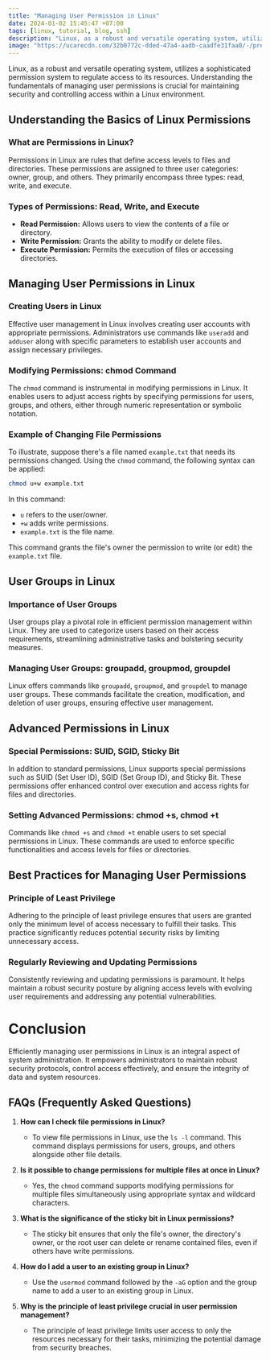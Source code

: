 ```yaml
---
title: "Managing User Permission in Linux"
date: 2024-01-02 15:45:47 +07:00
tags: [linux, tutorial, blog, ssh]
description: "Linux, as a robust and versatile operating system, utilizes a sophisticated permission system to regulate access to its resources. Understanding the fundamentals of managing user permissions is crucial for maintaining security and controlling access within a Linux environment."
image: "https://ucarecdn.com/32b0772c-dded-47a4-aadb-caadfe31faa0/-/preview/500x500/-/quality/smart_retina/-/format/auto/"
---
```


Linux, as a robust and versatile operating system, utilizes a sophisticated permission system to regulate access to its resources. Understanding the fundamentals of managing user permissions is crucial for maintaining security and controlling access within a Linux environment.

## Understanding the Basics of Linux Permissions

### What are Permissions in Linux?

Permissions in Linux are rules that define access levels to files and directories. These permissions are assigned to three user categories: owner, group, and others. They primarily encompass three types: read, write, and execute.

### Types of Permissions: Read, Write, and Execute

- **Read Permission:** Allows users to view the contents of a file or directory.
- **Write Permission:** Grants the ability to modify or delete files.
- **Execute Permission:** Permits the execution of files or accessing directories.

## Managing User Permissions in Linux

### Creating Users in Linux

Effective user management in Linux involves creating user accounts with appropriate permissions. Administrators use commands like `useradd` and `adduser` along with specific parameters to establish user accounts and assign necessary privileges.

### Modifying Permissions: chmod Command

The `chmod` command is instrumental in modifying permissions in Linux. It enables users to adjust access rights by specifying permissions for users, groups, and others, either through numeric representation or symbolic notation.

### Example of Changing File Permissions

To illustrate, suppose there's a file named `example.txt` that needs its permissions changed. Using the `chmod` command, the following syntax can be applied:

```bash
chmod u+w example.txt
```

In this command:

- `u` refers to the user/owner.
- `+w` adds write permissions.
- `example.txt` is the file name.

This command grants the file's owner the permission to write (or edit) the `example.txt` file.

## User Groups in Linux

### Importance of User Groups

User groups play a pivotal role in efficient permission management within Linux. They are used to categorize users based on their access requirements, streamlining administrative tasks and bolstering security measures.

### Managing User Groups: groupadd, groupmod, groupdel

Linux offers commands like `groupadd`, `groupmod`, and `groupdel` to manage user groups. These commands facilitate the creation, modification, and deletion of user groups, ensuring effective user management.

## Advanced Permissions in Linux

### Special Permissions: SUID, SGID, Sticky Bit

In addition to standard permissions, Linux supports special permissions such as SUID (Set User ID), SGID (Set Group ID), and Sticky Bit. These permissions offer enhanced control over execution and access rights for files and directories.

### Setting Advanced Permissions: chmod +s, chmod +t

Commands like `chmod +s` and `chmod +t` enable users to set special permissions in Linux. These commands are used to enforce specific functionalities and access levels for files or directories.

## Best Practices for Managing User Permissions

### Principle of Least Privilege

Adhering to the principle of least privilege ensures that users are granted only the minimum level of access necessary to fulfill their tasks. This practice significantly reduces potential security risks by limiting unnecessary access.

### Regularly Reviewing and Updating Permissions

Consistently reviewing and updating permissions is paramount. It helps maintain a robust security posture by aligning access levels with evolving user requirements and addressing any potential vulnerabilities.

# Conclusion

Efficiently managing user permissions in Linux is an integral aspect of system administration. It empowers administrators to maintain robust security protocols, control access effectively, and ensure the integrity of data and system resources.

## FAQs (Frequently Asked Questions)

1. **How can I check file permissions in Linux?**

   - To view file permissions in Linux, use the `ls -l` command. This command displays permissions for users, groups, and others alongside other file details.

2. **Is it possible to change permissions for multiple files at once in Linux?**

   - Yes, the `chmod` command supports modifying permissions for multiple files simultaneously using appropriate syntax and wildcard characters.

3. **What is the significance of the sticky bit in Linux permissions?**

   - The sticky bit ensures that only the file's owner, the directory's owner, or the root user can delete or rename contained files, even if others have write permissions.

4. **How do I add a user to an existing group in Linux?**

   - Use the `usermod` command followed by the `-aG` option and the group name to add a user to an existing group in Linux.

5. **Why is the principle of least privilege crucial in user permission management?**
   - The principle of least privilege limits user access to only the resources necessary for their tasks, minimizing the potential damage from security breaches.
